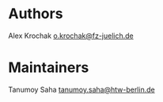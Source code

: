 # Authors

Alex Krochak [o.krochak@fz-juelich.de](o.krochak@fz-juelich.de)

# Maintainers

Tanumoy Saha [tanumoy.saha@htw-berlin.de](tanumoy.saha@htw-berlin.de)